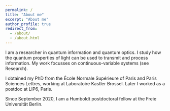 ```yaml
---
permalink: /
title: "About me"
excerpt: "About me"
author_profile: true
redirect_from: 
  - /about/
  - /about.html
---
```


I am a researcher in quantum information and quantum optics. I study how the quantum properties of light can be used to transmit and process information. My work focusses on continuous-variable systems (see Research). 


I obtained my PhD from the École Normale Supérieure of Paris and Paris Sciences Lettres, working at Laboratoire Kastler Brossel. Later I worked as a postdoc at LIP6, Paris. 


Since September 2020, I am a Humboldt postdoctoral fellow at the  Freie Universität Berlin.

